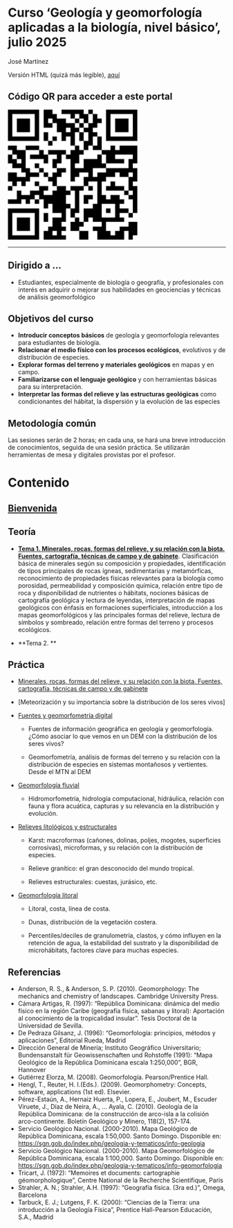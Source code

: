 Curso ‘Geología y geomorfología aplicadas a la biología, nivel básico’,
julio 2025
================
José Martínez

Versión HTML (quizá más legible),
[aquí](https://geofis.github.io/curso-geo-bio-julio-2025/README.html)

## Código QR para acceder a este portal

<img src="qr.jpg" width="300px">

<!-- ![Código QR para acceder a este portal](qr.jpg){width=50%} -->

------------------------------------------------------------------------

## Dirigido a …

- Estudiantes, especialmente de biología o geografía, y profesionales
  con interés en adquirir o mejorar sus habilidades en geociencias y
  técnicas de análisis geomorfológico

## Objetivos del curso

- **Introducir conceptos básicos** de geología y geomorfología
  relevantes para estudiantes de biología.
- **Relacionar el medio físico con los procesos ecológicos**, evolutivos
  y de distribución de especies.
- **Explorar formas del terreno y materiales geológicos** en mapas y en
  campo.
- **Familiarizarse con el lenguaje geológico** y con herramientas
  básicas para su interpretación.
- **Interpretar las formas del relieve y las estructuras geológicas**
  como condicionantes del hábitat, la dispersión y la evolución de las
  especies

## Metodología común

Las sesiones serán de 2 horas; en cada una, se hará una breve
introducción de conocimientos, seguida de una sesión práctica. Se
utilizarán herramientas de mesa y digitales provistas por el profesor.

# Contenido

## [Bienvenida](https://geofis.github.io/curso-geo-bio-julio-2025/media/bienvenida.html)

## Teoría

- [**Tema 1. Minerales, rocas, formas del relieve, y su relación con la
  biota. Fuentes, cartografía, técnicas de campo y de
  gabinete**](https://geofis.github.io/curso-geo-bio-julio-2025/media/tema-1-intro.html).
  Clasificación básica de minerales según su composición y propiedades,
  identificación de tipos principales de rocas ígneas, sedimentarias y
  metamórficas, reconocimiento de propiedades físicas relevantes para la
  biología como porosidad, permeabilidad y composición química, relación
  entre tipo de roca y disponibilidad de nutrientes o hábitats, nociones
  básicas de cartografía geológica y lectura de leyendas, interpretación
  de mapas geológicos con énfasis en formaciones superficiales,
  introducción a los mapas geomorfológicos y las principales formas del
  relieve, lectura de símbolos y sombreado, relación entre formas del
  terreno y procesos ecológicos.

- **Tema 2. **

## Práctica

- [Minerales, rocas, formas del relieve, y su relación con la biota.
  Fuentes, cartografía, técnicas de campo y de
  gabinete](https://geofis.github.io/curso-geo-bio-julio-2025/media/tema-1-practica.html)

- \[Meteorización y su importancia sobre la distribución de los seres
  vivos\]

- [Fuentes y geomorfometría digital]()

  - Fuentes de información geográfica en geología y geomorfología. ¿Cómo
    asociar lo que vemos en un DEM con la distribución de los seres
    vivos?

  - Geomorfometría, análisis de formas del terreno y su relación con la
    distribución de especies en sistemas montañosos y vertientes. Desde
    el MTN al DEM

- [Geomorfología fluvial]()

  - Hidromorfometría, hidrología computacional, hidráulica, relación con
    fauna y flora acuática, capturas y su relevancia en la distribución
    y evolución.

- [Relieves litológicos y estructurales]()

  - Karst: macroformas (cañones, dolinas, poljes, mogotes, superficies
    corrosivas), microformas, y su relación con la distribución de
    especies.

  - Relieve granítico: el gran desconocido del mundo tropical.

  - Relieves estructurales: cuestas, jurásico, etc.

- [Geomorfología litoral]()

  - Lítoral, costa, línea de costa.

  - Dunas, distribución de la vegetación costera.

  - Percentiles/deciles de granulometría, clastos, y cómo influyen en la
    retención de agua, la estabilidad del sustrato y la disponibilidad
    de microhábitats, factores clave para muchas especies.

## Referencias

- Anderson, R. S., & Anderson, S. P. (2010). Geomorphology: The
  mechanics and chemistry of landscapes. Cambridge University Press.
- Cámara Artigas, R. (1997): “República Dominicana: dinámica del medio
  físico en la región Caribe (geografía física, sabanas y litoral):
  Aportación al conocimiento de la tropicalidad insular”. Tesis Doctoral
  de la Universidad de Sevilla.
- De Pedraza Gilsanz, J. (1996): “Geomorfología: principios, métodos y
  aplicaciones”, Editorial Rueda, Madrid
- Dirección General de Minería; Instituto Geográfico Universitario;
  Bundensanstalt für Geowissenschaften und Rohstoffe (1991): “Mapa
  Geológico de la República Dominicana escala 1:250,000”, BGR, Hannover
- Gutiérrez Elorza, M. (2008). Geomorfologı́a. Pearson/Prentice Hall.
- Hengl, T., Reuter, H. I.(Eds.). (2009). Geomorphometry: Concepts,
  software, applications (1st ed). Elsevier.
- Pérez-Estaún, A., Hernaiz Huerta, P., Lopera, E., Joubert, M., Escuder
  Viruete, J., Díaz de Neira, A., … Ayala, C. (2010). Geología de la
  República Dominicana: de la construcción de arco-isla a la colisión
  arco-continente. Boletín Geológico y Minero, 118(2), 157-174.
- Servicio Geológico Nacional. (2000-2010). Mapa Geológico de República
  Dominicana, escala 1:50,000. Santo Domingo. Disponible en:
  <https://sgn.gob.do/index.php/geologia-y-tematicos/info-geologia>
- Servicio Geológico Nacional. (2000-2010). Mapa Geomorfológico de
  República Dominicana, escala 1:100,000. Santo Domingo. Disponible en:
  <https://sgn.gob.do/index.php/geologia-y-tematicos/info-geomorfologia>
- Tricart, J. (1972): “Memoires et documents: cartographie
  géomorphologique”, Centre National de la Recherche Scientifique, Paris
- Strahler, A. N.; Strahler, A.H. (1997): “Geografía física. (3ra ed.)”,
  Omega, Barcelona
- Tarbuck, E. J.; Lutgens, F. K. (2000): “Ciencias de la Tierra: una
  introducción a la Geología Física”, Prentice Hall-Pearson Educación,
  S.A., Madrid
